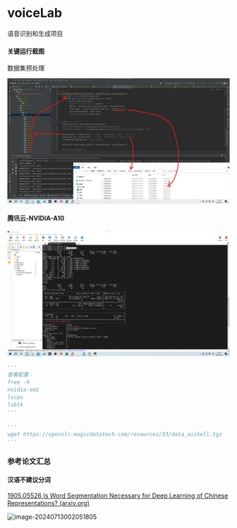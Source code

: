 # voiceLab
语音识别和生成项目



#### 关键运行截图

数据集预处理

![image-20240713132715827](./assets/image-20240713132715827.png)

#### 腾讯云-NVIDIA-A10

![image-20240713181213254](./assets/image-20240713181213254.png)

```python
'''
查看配置：
free -h
nvidia-smi
lscpu
lsblk
'''

'''
wget https://openslr.magicdatatech.com/resources/33/data_aishell.tgz
'''
```



### 参考论文汇总

#### 汉语不建议分词

[1905.05526 Is Word Segmentation Necessary for Deep Learning of Chinese Representations? (arxiv.org)](https://ar5iv.labs.arxiv.org/html/1905.05526)

![image-20240713002051805](./assets/image-20240713002051805.png)

#### 

